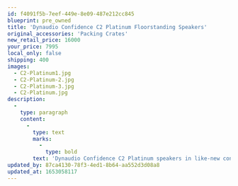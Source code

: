 ```yaml
---
id: f4091f5b-7eef-449e-8e09-487e212cc845
blueprint: pre_owned
title: 'Dynaudio Confidence C2 Platinum Floorstanding Speakers'
original_accessories: 'Packing Crates'
new_retail_price: 16000
your_price: 7995
local_only: false
shipping: 400
images:
  - C2-Platinum1.jpg
  - C2-Platinum-2.jpg
  - C2-Platinum-3.jpg
  - C2-Platinum.jpg
description:
  -
    type: paragraph
    content:
      -
        type: text
        marks:
          -
            type: bold
        text: 'Dynaudio Confidence C2 Platinum speakers in like-new condition with original crates and packing. The speakers are a one-owner item that was meticulously maintained in a smoke-free and pet-free home. Beautiful rosewood finish and spectacular sound. Speakers sold as new for $16,000.00/pair'
updated_by: 87ca4130-78f3-4ed1-8b64-aa552d3d08a8
updated_at: 1653058117
---
```

